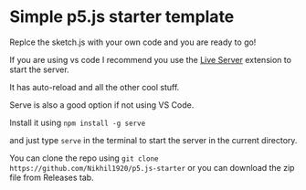 # Simple p5.js starter template

Replce the sketch.js with your own code and you are ready to go!

If you are using vs code I recommend you use the [Live Server]() extension to start the server.

It has auto-reload and all the other cool stuff.

Serve is also a good option if not using VS Code.

Install it using `npm install -g serve`

and just type `serve` in the terminal to start the server in the current directory.

You can clone the repo using `git clone https://github.com/Nikhil1920/p5.js-starter` or you can download the zip file from Releases tab.
